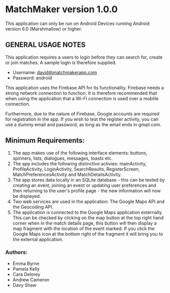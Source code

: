 # MatchMaker version 1.0.0

This application can only be run on Android Devices running Android version 6.0 (Marshmallow) or higher.

GENERAL USAGE NOTES
--------------------
This application requires a users to login before they can search for, create or join matches.
A sample login is therefore supplied.
  - Username: david@matchmakerapp.com
  - Password: android

This application uses the Firebase API for its functionality. Firebase needs a strong network connection to function. It is therefore recommended that when using the application that a Wi-Fi connection is used over a moblile connection.

Furthermore, due to the nature of Firebase, Google accounts are required for registration in the app. If you wish to test the register activity, you can use a dummy email and password, as long as the email ends in gmail.com. 

Minimum Requirements:
----------------------
1. The app makes use of the following interface elements: buttons, spinners, lists, dialogues, messages, toasts etc. 
2. The app includes the following distinctive activies: mainActivity, ProfileActivity, LoginActivity, SearchResults, RegisterScreen, MatchPreferencesActivity and MatchDetailsActivity. 
3. The app stores data locally in an SQLite database - this can be tested by creating an event, joining an event or updating user preferences and then returning to the user's profile page - the new information will now be displayed. 
4. Two web services are used in the application: The Google Maps API and the Geocoding API. 
5. The application is connected to the Google Maps application externally. This can be checked by clicking on the map button at the top right hand corner when in the match details page, this button will then display a map fragment with the location of the event marked. If you click the Google Maps icon at the bottom right of the fragment it will bring you to the external application. 

### Authors:
 - Emma Byrne
 - Pamela Kelly
 - Cara Delorey
 - Andrew Cameron
 - Davy Shaw
